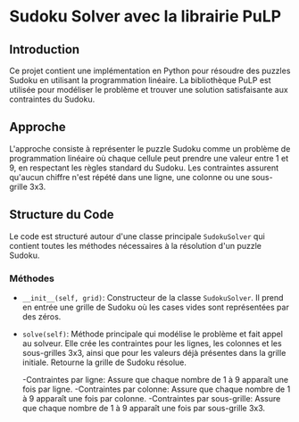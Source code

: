 # Sudoku Solver avec la librairie PuLP

## Introduction

Ce projet contient une implémentation en Python pour résoudre des puzzles Sudoku en utilisant la programmation linéaire. La bibliothèque PuLP est utilisée pour modéliser le problème et trouver une solution satisfaisante aux contraintes du Sudoku.

## Approche

L'approche consiste à représenter le puzzle Sudoku comme un problème de programmation linéaire où chaque cellule peut prendre une valeur entre 1 et 9, en respectant les règles standard du Sudoku. Les contraintes assurent qu'aucun chiffre n'est répété dans une ligne, une colonne ou une sous-grille 3x3.

## Structure du Code

Le code est structuré autour d'une classe principale `SudokuSolver` qui contient toutes les méthodes nécessaires à la résolution d'un puzzle Sudoku.

### Méthodes

- `__init__(self, grid)`: Constructeur de la classe `SudokuSolver`. Il prend en entrée une grille de Sudoku où les cases vides sont représentées par des zéros.

- `solve(self)`: Méthode principale qui modélise le problème et fait appel au solveur. Elle crée les contraintes pour les lignes, les colonnes et les sous-grilles 3x3, ainsi que pour les valeurs déjà présentes dans la grille initiale. Retourne la grille de Sudoku résolue.

  -Contraintes par ligne: Assure que chaque nombre de 1 à 9 apparaît une fois par ligne.
  -Contraintes par colonne: Assure que chaque nombre de 1 à 9 apparaît une fois par colonne.
  -Contraintes par sous-grille: Assure que chaque nombre de 1 à 9 apparaît une fois par sous-grille 3x3.
